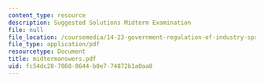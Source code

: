 ```yaml
---
content_type: resource
description: Suggested Solutions Midterm Examination
file: null
file_location: /coursemedia/14-23-government-regulation-of-industry-spring-2003/fc54dc2878688644b0e774872b1a0aa8_midtermanswers.pdf
file_type: application/pdf
resourcetype: Document
title: midtermanswers.pdf
uid: fc54dc28-7868-8644-b0e7-74872b1a0aa8
---
```

